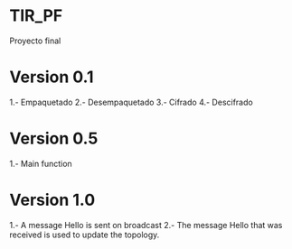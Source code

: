 # TIR_PF
Proyecto final
# Version 0.1
1.- Empaquetado
2.- Desempaquetado
3.- Cifrado
4.- Descifrado
# Version 0.5
1.- Main function
# Version 1.0
1.- A message Hello is sent on broadcast
2.- The message Hello that was received is used to update the topology.
